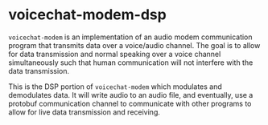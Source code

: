 # voicechat-modem-dsp

`voicechat-modem` is an implementation of an audio modem communication program that transmits data over a voice/audio channel. The goal is to allow for data transmission and normal speaking over a voice channel simultaneously such that human communication will not interfere with the data transmission.

This is the DSP portion of `voicechat-modem` which modulates and demodulates data. It will write audio to an audio file, and eventually, use a protobuf communication channel to communicate with other programs to allow for live data transmission and receiving.
